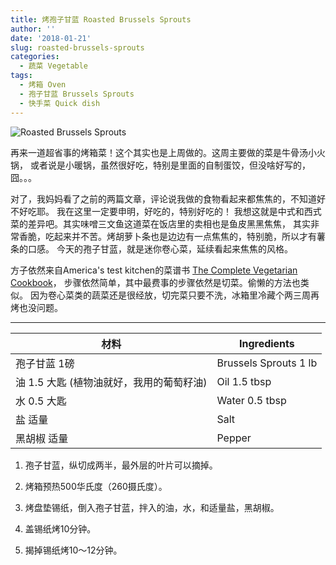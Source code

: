 ```yaml
---
title: 烤孢子甘蓝 Roasted Brussels Sprouts
author: ''
date: '2018-01-21'
slug: roasted-brussels-sprouts
categories:
  - 蔬菜 Vegetable
tags:
  - 烤箱 Oven
  - 孢子甘蓝 Brussels Sprouts
  - 快手菜 Quick dish
---
```


![Roasted Brussels Sprouts](/img/2018-01-13-roasted-brussel-sprouts.jpg)

再来一道超省事的烤箱菜！这个其实也是上周做的。这周主要做的菜是牛骨汤小火锅，
或者说是小暖锅，虽然很好吃，特别是里面的自制蛋饺，但没啥好写的，囧。。。

对了，我妈妈看了之前的两篇文章，评论说我做的食物看起来都焦焦的，不知道好不好吃耶。
我在这里一定要申明，好吃的，特别好吃的！
我想这就是中式和西式菜的差异吧。其实味噌三文鱼这道菜在饭店里的卖相也是鱼皮黑黑焦焦，
其实非常香脆，吃起来并不苦。烤胡萝卜条也是边边有一点焦焦的，特别脆，所以才有薯条的口感。
今天的孢子甘蓝，就是迷你卷心菜，延续看起来焦焦的风格。

方子依然来自America's test kitchen的菜谱书 [The Complete Vegetarian Cookbook](https://www.amazon.com/Complete-Vegetarian-Cookbook-Foolproof-Recipes/dp/1936493969/)，
步骤依然简单，其中最费事的步骤依然是切菜。偷懒的方法也类似。
因为卷心菜类的蔬菜还是很经放，切完菜只要不洗，冰箱里冷藏个两三周再烤也没问题。

___
|材料                                   |Ingredients            |
|---------------------------------------|-------------------------|
|孢子甘蓝 1磅                           |Brussels Sprouts 1 lb       |
|油 1.5 大匙 (植物油就好，我用的葡萄籽油)  |Oil 1.5 tbsp            |
|水 0.5 大匙                            |Water 0.5 tbsp            |
|盐 适量                                |Salt              |
|黑胡椒 适量                            |Pepper             |

1. 孢子甘蓝，纵切成两半，最外层的叶片可以摘掉。

2. 烤箱预热500华氏度（260摄氏度）。

3. 烤盘垫锡纸，倒入孢子甘蓝，拌入的油，水，和适量盐，黑胡椒。

4. 盖锡纸烤10分钟。

5. 揭掉锡纸烤10～12分钟。